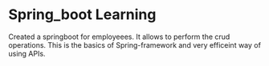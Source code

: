 # Spring_boot Learning


Created a springboot for employeees. It allows to perform the crud operations. This is the basics of Spring-framework and very efficeint way of using APIs.
